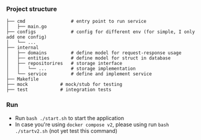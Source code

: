### Project structure

```
├── cmd                 # entry point to run service
│   ├── main.go
├── configs             # config for different env (for simple, I only add one config)
│   └── ...
├── internal
│   ├── domains         # define model for request-response usage
│   ├── entities        # define model for struct in database
│   ├── repositorires   # storage interface
│   │   └── ...         # storage implementation
│   └── service         # define and implement service
├── Makefile
├── mock            # mock/stub for testing
├── test            # integration tests
```

### Run
- Run `bash ./start.sh` to start the application
- In case you're using `docker compose v2`, please using run `bash ./startv2.sh` (not yet test this command)